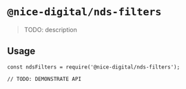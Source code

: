# `@nice-digital/nds-filters`

> TODO: description

## Usage

```
const ndsFilters = require('@nice-digital/nds-filters');

// TODO: DEMONSTRATE API
```
